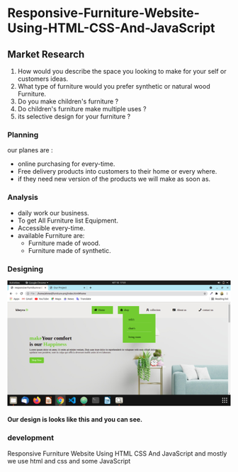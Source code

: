 # Responsive-Furniture-Website-Using-HTML-CSS-And-JavaScript

## Market Research
1. How would you describe the space you looking to make for your self or customers ideas.
2. What type of furniture would you prefer synthetic or natural wood Furniture.
3. Do you make children's furniture  ?
4. Do children's furniture make multiple  uses ?
5. its selective design for your furniture ?

### Planning
our planes are :
* online purchasing for every-time.
* Free delivery products into customers to their home or every where.
* if they need new version of the products we will make as soon as.

### Analysis
* daily work our business.
* To get All Furniture list Equipment.
* Accessible every-time.
* available Furniture are:
    * Furniture made of wood.
    * Furniture made of synthetic.

### Designing

![home](img2/shop.png)
#### Our design is looks like this and you can see.

### development
Responsive Furniture Website Using HTML CSS And JavaScript
and mostly we use html and css and some JavaScript
